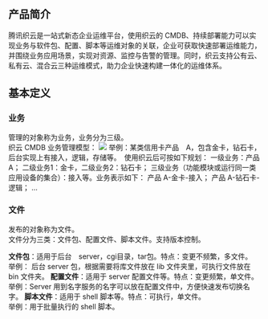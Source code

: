 ## 产品简介 ##
腾讯织云是一站式新态企业运维平台，使用织云的 CMDB、持续部署能力可以实现业务与软件包、配置、脚本等运维对象的关联，企业可获取快速部署运维能力，并围绕业务应用场景，实现对资源、监控与告警的管理。同时，织云支持公有云、私有云、混合云三种运维模式，助力企业快速构建一体化的运维体系。
## 基本定义 ##
### 业务 ###
管理的对象称为业务，业务分为三级。  
织云 CMDB 业务管理模型：
![](http://imgcache.tcecqpoc.fsphere.cn/image/mc.qcloudimg.com/static/img/31191fb656ec7ae4e3401acb1d1ff934/image.png)
举例：某类信用卡产品　A，包含金卡，钻石卡，后台实现上有接入，逻辑，存储等。　使用织云后可按如下规划：
一级业务：产品 A；
二级业务1：金卡，二级业务2：钻石卡；
三级业务（功能模块或运行同一类应用设备的集合）：接入等。业务表示如下： 
产品 A-金卡-接入；
产品 A-钻石卡-逻辑；
...
### 文件 ###
发布的对象称为文件。  
文件分为三类：文件包、配置文件、脚本文件。支持版本控制。

**文件包**：适用于后台　server，cgi目录，tar包。特点：变更不频繁，多文件。  
举例： 后台 server 包，根据需要将库文件放在 lib 文件夹里，可执行文件放在 bin 文件夹。
**配置文件**：适用于 server 配置文件等。特点：变更频繁，单文件。  
举例：Server 用到名字服务的名字可以放在配置文件中，方便快速发布切换名字。
**脚本文件**：适用于 shell 脚本等。特点：可执行，单文件。   
举例：用于批量执行的 shell 脚本。
